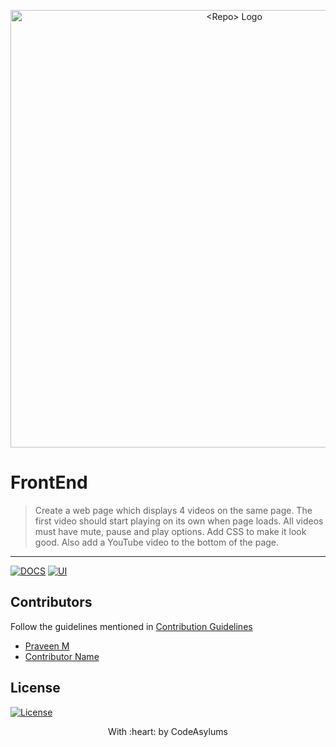 <p align="center">
<a href="https://community.codeasylums.com">
<img src="https://i.ibb.co/6wyhHNc/Code-Asylums-Community-1.png" width="700px" alt="<Repo> Logo"/>
</a>
</p>

# FrontEnd

> 
> Create a web page which displays 4 videos on the same page. The first video should start playing on its own when page loads. All videos must have mute, pause and play options. Add CSS to make it look good. Also add a YouTube video to the bottom of the page.

---
[![DOCS](https://img.shields.io/badge/Documentation-see%20docs-green?style=flat-square&logo=appveyor)](INSERT_LINK_FOR_DOCS_HERE) 
  [![UI ](https://img.shields.io/badge/User%20Interface-Link%20to%20UI-orange?style=flat-square&logo=appveyor)](INSERT_UI_LINK_HERE)


## Contributors
Follow the guidelines mentioned in [Contribution Guidelines](https://github.com/CodeAsylums-Community/template/blob/main/CONTRIBUTIONS.md)
- <a href="https://github.com/<Contributor>">Praveen M</a>
- <a href="https://github.com/<Contributor>">Contributor Name</a>

## License
[![License](http://img.shields.io/:license-mit-blue.svg?style=flat-square)](http://badges.mit-license.org)

<p align="center">
	With :heart: by CodeAsylums
</p>
